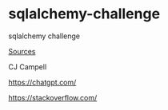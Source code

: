 # sqlalchemy-challenge
sqlalchemy challenge

<ins>Sources<ins/>

CJ Campell

https://chatgpt.com/

https://stackoverflow.com/
